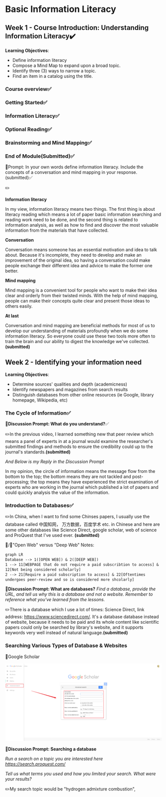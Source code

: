 

# Basic Information Literacy

## Week 1 - Course Introduction: Understanding Information Literacy:heavy_check_mark:

**Learning Objectives**:

- Define information literacy
- Compose a Mind Map to expand upon a broad topic.
- Identify three (3) ways to narrow a topic.
- Find an item in a catalog using the title.

### Course overview:white_check_mark:

### Getting Started:white_check_mark:

### Information Literacy:white_check_mark:

### Optional Reading:white_check_mark:

### Brainstorming and Mind Mapping:white_check_mark:

### End of Module(Submitted):white_check_mark:

:red_circle:Prompt: In your own words define information literacy. Include the concepts of a conversation and mind mapping in your response.(submitted):white_check_mark:

:pencil2:

**Information literacy**

In my view, information literacy means two things. The first thing is about literacy reading which means a lot of paper basic information searching and reading work need to be done, and the second thing is related to information analysis, as well as how to find and discover the most valuable information from the materials that have collected.

**Conversation**

Conversation means someone has an essential motivation and idea to talk about. Because it's incomplete, they need to develop and make an improvement of the original idea, so having a conversation could make people exchange their different idea and advice to make the former one better.

**Mind mapping**

Mind mapping is a convenient tool for people who want to make their idea clear and orderly from their twisted minds. With the help of mind mapping, people can make their concepts quite clear and present those ideas to others easily.

**At last**

Conversation and mind mapping are beneficial methods for most of us to develop our understanding of materials profoundly when we do some information literacy. So everyone could use these two tools more often to train the brain and our ability to digest the knowledge we've collected. **(submitted)**

## Week 2 - Identifying your information need

**Learning Objectives**: 

- Determine sources' qualities and depth (academicness)
- Identify newspapers and magazines from search results
- Distinguish databases from other online resources (ie Google, library homepage, Wikipedia, etc)

### The Cycle of Information:white_check_mark:

 :red_circle:**Discussion Prompt: What do you understand?**:white_check_mark:

:pencil2:In the previous video, I learned something new that peer review which means a panel of experts in at a journal would examine the researcher's submitted findings and methods to ensure the credibility could up to the journal's standards.**(submitted)**

*And Below is my Reply in the Discussion Prompt*

In my opinion,  the circle of information means the message flow from the bottom to the top; the bottom means they are not tackled and post-processing; the top means they have experienced the strict examination of experts who are working in the journal which published a lot of papers and could quickly analysis the value of the information.

### Introduction to Databases:white_check_mark:

:pencil2:In China, when I want to find some Chinses papers, I usually use the database called 中国知网， 万方数据，百度学术 etc. in Chinese and here are some other databases like Science Direct, google scholar, web of science and ProQuest that  I've used ever. **(submitted)**

:pushpin:/:memo:"Open Web" versus "Deep Web" Notes:

```mermaid
graph LR
Database --> 1([OPEN WEB]) & 2([DEEP WEB])
1 --> 11[WEBPAGE that do not require a paid subscribtion to access] & 12[Not being considered scholarly]
2 --> 21[Require a paid subscription to access] & 22[Oftentimes undergoes peer-review and so is considered more shcolarly]
```

 :red_circle:**Discussion Prompt: What are databases?**
*Find a database, provide the URL, and tell us why this is a database and not a website. Remember to reference what you've learned from the lessons.*

:pencil2:There is a database which I use a lot of times: Science Direct, link address: https://www.sciencedirect.com/. It's a database database instead of website, because it needs to be paid and its whole content like scientific papers could only be searched by library's website, and it supports keywords very well instead of natural language.**(submitted)**

### Searching Various Types of Database & Websites

:pencil:Google Scholar 

![image-20220629191429340](images/image-20220629191429340.png)

:red_circle:**Discussion Prompt: Searching a database**

*Run a search on a topic you are interested here https://search.proquest.com/*

*Tell us what terms you used and how you limited your search. What were your results?*

:pencil2:My search topic would be "hydrogen admixture combustion",

